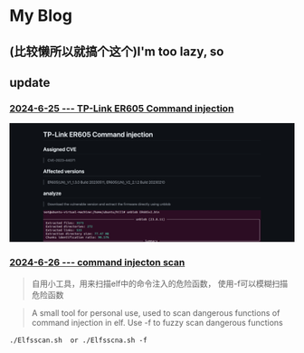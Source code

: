 # My Blog

## (比较懒所以就搞个这个)I'm too lazy, so


## update

### [2024-6-25 --- TP-Link ER605 Command injection](https://github.com/Zhi0Yuan/MyBlog/blob/main/tp-link-er605/tp-link-er605.md)
![img](https://github.com/Zhi0Yuan/MyBlog/blob/main/tp-link-er605/2024-06-25.png)

### [2024-6-26 --- command injecton scan](https://github.com/Zhi0Yuan/MyBlog/blob/main/Elfsscan.sh)

> 自用小工具，用来扫描elf中的命令注入的危险函数， 使用-f可以模糊扫描危险函数

> A small tool for personal use, used to scan dangerous functions of command injection in elf. Use -f to fuzzy scan dangerous functions

```
./Elfsscan.sh  or ./Elfsscna.sh -f
```
